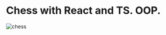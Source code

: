 # Chess with React and TS. OOP.
<img src="https://i.ibb.co/yNWSmBd/chess.png" alt="chess" border="0">
